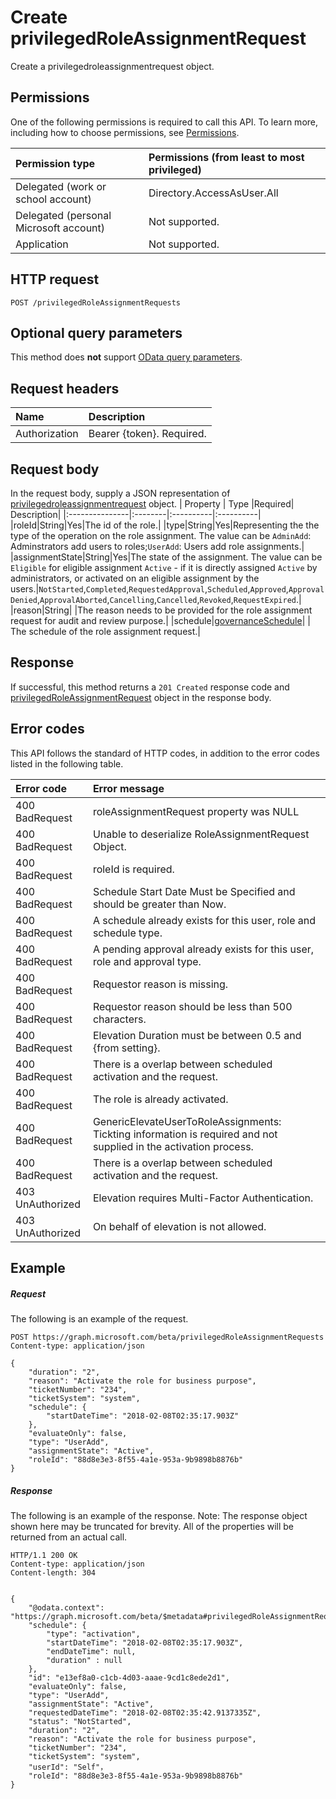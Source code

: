 # Create privilegedRoleAssignmentRequest

Create a privilegedroleassignmentrequest object.

## Permissions
One of the following permissions is required to call this API. To learn more, including how to choose permissions, see [Permissions](../../../concepts/permissions_reference.md).

|Permission type                        | Permissions (from least to most privileged)              |
|:--------------------------------------|:---------------------------------------------------------|
|Delegated (work or school account) | Directory.AccessAsUser.All    |
|Delegated (personal Microsoft account) | Not supported. |
|Application                            | Not supported. |

## HTTP request
<!-- { "blockType": "ignored" } -->
```http
POST /privilegedRoleAssignmentRequests
```
## Optional query parameters
This method does **not** support [OData query parameters](../../../concepts/query_parameters.md).

## Request headers
| Name      |Description|
|:----------|:----------|
| Authorization  | Bearer {token}. Required. |

## Request body
In the request body, supply a JSON representation of [privilegedroleassignmentrequest](../resources/privilegedroleassignmentrequest.md) object. 
| Property	   | Type	 |Required|  Description|
|:---------------|:--------|:----------|:----------|
|roleId|String|Yes|The id of the role.|
|type|String|Yes|Representing the the type of the operation on the role assignment. The value can be `AdminAdd`: Adminstrators add users to roles;`UserAdd`: Users add role assignments.|
|assignmentState|String|Yes|The state of the assignment. The value can be `Eligible` for eligible assignment `Active` - if it is directly assigned `Active` by administrators, or activated on an eligible assignment by the users.|``NotStarted``,``Completed``,``RequestedApproval``,``Scheduled``,``Approved``,``ApprovalDenied``,``ApprovalAborted``,``Cancelling``,``Cancelled``,``Revoked``,``RequestExpired``.|
|reason|String| |The reason needs to be provided for the role assignment request for audit and review purpose.|
|schedule|[governanceSchedule](../resources/governanceschedule.md)| | The schedule of the role assignment request.|

## Response
If successful, this method returns a `201 Created` response code and [privilegedRoleAssignmentRequest](../resources/privilegedroleassignmentrequest.md) object in the response body.

## Error codes
This API follows the standard of HTTP codes, in addition to the error codes listed in the following table.

|Error code     | Error message              | 
|:--------------------| :---------------------|
| 400 BadRequest | roleAssignmentRequest property was NULL
| 400 BadRequest | Unable to deserialize RoleAssignmentRequest Object.
| 400 BadRequest | roleId is required.
| 400 BadRequest | Schedule Start Date Must be Specified and should be greater than Now.
| 400 BadRequest | A schedule already exists for this user, role and schedule type.
| 400 BadRequest | A pending approval already exists for this user, role and approval type.
| 400 BadRequest | Requestor reason is missing.
| 400 BadRequest | Requestor reason should be less than 500 characters.
| 400 BadRequest | Elevation Duration must be between 0.5 and {from setting}.
| 400 BadRequest | There is a overlap between scheduled activation and the request.
| 400 BadRequest | The role is already activated.
| 400 BadRequest | GenericElevateUserToRoleAssignments: Tickting information is required and not supplied in the activation process.
| 400 BadRequest | There is a overlap between scheduled activation and the request.
| 403 UnAuthorized | Elevation requires Multi-Factor Authentication.
| 403 UnAuthorized | On behalf of elevation is not allowed.

## Example
##### Request
The following is an example of the request.
<!-- {
  "blockType": "request",
  "name": "post_privilegedroleassignmentrequest"
}-->
```http
POST https://graph.microsoft.com/beta/privilegedRoleAssignmentRequests
Content-type: application/json

{
    "duration": "2",
    "reason": "Activate the role for business purpose",
    "ticketNumber": "234",
    "ticketSystem": "system",
    "schedule": {
        "startDateTime": "2018-02-08T02:35:17.903Z"
    },
    "evaluateOnly": false,
    "type": "UserAdd",
    "assignmentState": "Active",
    "roleId": "88d8e3e3-8f55-4a1e-953a-9b9898b8876b"
}
```
##### Response
The following is an example of the response. Note: The response object shown here may be truncated for brevity. All of the properties will be returned from an actual call.
<!-- {
  "blockType": "response",
  "truncated": true,
  "@odata.type": "microsoft.graph.privilegedRoleAssignmentRequest"
} -->
```http
HTTP/1.1 200 OK
Content-type: application/json
Content-length: 304


{
    "@odata.context": "https://graph.microsoft.com/beta/$metadata#privilegedRoleAssignmentRequests/$entity",
    "schedule": {
        "type": "activation",
        "startDateTime": "2018-02-08T02:35:17.903Z",
        "endDateTime": null,
        "duration" : null
    },
    "id": "e13ef8a0-c1cb-4d03-aaae-9cd1c8ede2d1",
    "evaluateOnly": false,
    "type": "UserAdd",
    "assignmentState": "Active",
    "requestedDateTime": "2018-02-08T02:35:42.9137335Z",
    "status": "NotStarted",
    "duration": "2",
    "reason": "Activate the role for business purpose",
    "ticketNumber": "234",
    "ticketSystem": "system",
    "userId": "Self"，
    "roleId": "88d8e3e3-8f55-4a1e-953a-9b9898b8876b"
}
```

<!-- uuid: 8fcb5dbc-d5aa-4681-8e31-b001d5168d79
2015-10-25 14:57:30 UTC -->
<!-- {
  "type": "#page.annotation",
  "description": "Post privilegedRoleAssignmentRequest",
  "keywords": "",
  "section": "documentation",
  "tocPath": ""
}-->
